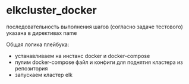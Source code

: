 # elkcluster_docker
последовательность выполнения шагов (согласно задаче тестового) указана в директивах name

Общая логика плейбука:
- устанавливаем на инстанс docker и docker-compose
- пулим docker-compose файл и конфиги для поднятия кластера из репозитория
- запускаем кластер elk


